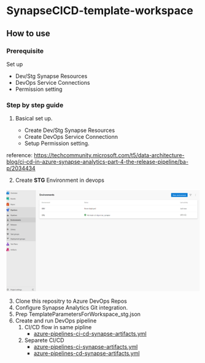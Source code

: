 # SynapseCICD-template-workspace

## How to use

### Prerequisite

Set up 

- Dev/Stg Synapse Resources
- DevOps Service Connections
- Permission setting
 
### Step by step guide

1. Basical set up.

    - Create Dev/Stg Synapse Resources
    - Create DevOps Service Connectionn
    - Setup Permission setting.

reference: https://techcommunity.microsoft.com/t5/data-architecture-blog/ci-cd-in-azure-synapse-analytics-part-4-the-release-pipeline/ba-p/2034434

2. Create **STG** Environment in devops

![](.image/2022-06-01-13-54-15.png)

3. Clone this repositry to Azure DevOps Repos
4. Configure Synapse Analytics Git integration.
5. Prep TemplateParametersForWorkspace_stg.json
6. Create and run DevOps pipeline 
   1. CI/CD flow in same pipline
       - [azure-pipelines-ci-cd-synapse-artifacts.yml](.ado\azure-pipelines-ci-cd-synapse-artifacts.yml) 
   2. Separete CI/CD
       - [azure-pipelines-ci-synapse-artifacts.yml](.ado\azure-pipelines-ci-synapse-artifacts.yml)
       - [azure-pipelines-cd-synapse-artifacts.yml](.ado\azure-pipelines-cd-synapse-artifacts.yml)
